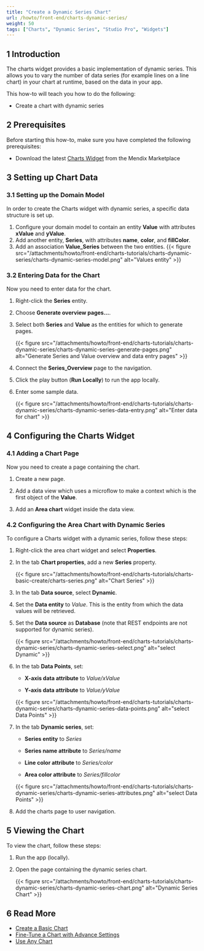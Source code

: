 ```yaml
---
title: "Create a Dynamic Series Chart"
url: /howto/front-end/charts-dynamic-series/
weight: 50
tags: ["Charts", "Dynamic Series", "Studio Pro", "Widgets"]
---
```


## 1 Introduction

The charts widget provides a basic implementation of dynamic series. This allows you to vary the number of data series (for example lines on a line chart) in your chart at runtime, based on the data in your app.

This how-to will teach you how to do the following:

* Create a chart with dynamic series

## 2 Prerequisites

Before starting this how-to, make sure you have completed the following prerequisites:

* Download the latest [Charts Widget](/appstore/widgets/charts/) from the Mendix Marketplace

## 3 Setting up Chart Data

### 3.1 Setting up the Domain Model

In order to create the Charts widget with dynamic series, a specific data structure is set up.

1. Configure your domain model to contain an entity **Value** with attributes **xValue** and **yValue**.
1. Add another entity, **Series**, with attributes **name**, **color**, and **fillColor**.
1. Add an association **Value_Series** between the two entities.
    {{< figure src="/attachments/howto/front-end/charts-tutorials/charts-dynamic-series/charts-dynamic-series-model.png" alt="Values entity" >}}

### 3.2 Entering Data for the Chart

Now you need to enter data for the chart.

1. Right-click the **Series** entity.

2. Choose **Generate overview pages...**.

3. Select both **Series** and **Value** as the entities for which to generate pages.

    {{< figure src="/attachments/howto/front-end/charts-tutorials/charts-dynamic-series/charts-dynamic-series-generate-pages.png" alt="Generate Series and Value overview and data entry pages" >}}

4. Connect the **Series_Overview** page to the navigation.

5. Click the play button (**Run Locally**) to run the app locally.

6. Enter some sample data.

    {{< figure src="/attachments/howto/front-end/charts-tutorials/charts-dynamic-series/charts-dynamic-series-data-entry.png" alt="Enter data for chart" >}}

## 4 Configuring the Charts Widget

### 4.1 Adding a Chart Page

Now you need to create a page containing the chart.

1. Create a new page.

2. Add a data view which uses a microflow to make a context which is the first object of the **Value**.

3. Add an **Area chart** widget inside the data view.

### 4.2 Configuring the Area Chart with Dynamic Series

To configure a Charts widget with a dynamic series, follow these steps:

1. Right-click the area chart widget and select **Properties**.

1. In the tab **Chart properties**, add a new **Series** property.

    {{< figure src="/attachments/howto/front-end/charts-tutorials/charts-basic-create/charts-series.png" alt="Chart Series" >}}

1. In the tab **Data source**, select **Dynamic**.
   
1. Set the **Data entity** to *Value*. This is the entity from which the data values will be retrieved.

1. Set the **Data source** as **Database** (note that REST endpoints are not supported for dynamic series).

    {{< figure src="/attachments/howto/front-end/charts-tutorials/charts-dynamic-series/charts-dynamic-series-select.png" alt="select Dynamic" >}}

1. In the tab **Data Points**, set:

    * **X-axis data attribute** to *Value/xValue*

    * **Y-axis data attribute** to *Value/yValue*

    {{< figure src="/attachments/howto/front-end/charts-tutorials/charts-dynamic-series/charts-dynamic-series-data-points.png" alt="select Data Points" >}}


1. In the tab **Dynamic series**, set: 

    * **Series entity** to *Series*

    * **Series name attribute** to *Series/name*
    
    * **Line color attribute** to *Series/color*

    * **Area color attribute** to *Series/fillcolor*

    {{< figure src="/attachments/howto/front-end/charts-tutorials/charts-dynamic-series/charts-dynamic-series-attributes.png" alt="select Data Points" >}}

1. Add the charts page to user navigation.

## 5 Viewing the Chart

To view the chart, follow these steps:

1. Run the app (locally).

1. Open the page containing the dynamic series chart.

    {{< figure src="/attachments/howto/front-end/charts-tutorials/charts-dynamic-series/charts-dynamic-series-chart.png" alt="Dynamic Series Chart" >}}

## 6 Read More

* [Create a Basic Chart](/howto/front-end/charts-basic-create/)
* [Fine-Tune a Chart with Advance Settings](/howto/front-end/charts-advanced-tuning/)
* [Use Any Chart](/howto/front-end/charts-any-usage/)
